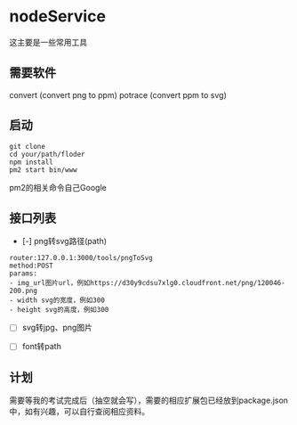 # nodeService

这主要是一些常用工具

## 需要软件

convert (convert png to ppm)
potrace (convert ppm to svg)

## 启动
```
git clone
cd your/path/floder
npm install
pm2 start bin/www
```

pm2的相关命令自己Google

## 接口列表
- [-] png转svg路径(path)
```
router:127.0.0.1:3000/tools/pngToSvg
method:POST
params:
- img_url图片url，例如https://d30y9cdsu7xlg0.cloudfront.net/png/120046-200.png
- width svg的宽度，例如300
- height svg的高度，例如300
```
- [ ] svg转jpg、png图片
- [ ] font转path


## 计划

需要等我的考试完成后（抽空就会写），需要的相应扩展包已经放到package.json中，如有兴趣，可以自行查阅相应资料。
